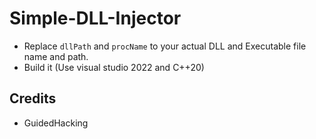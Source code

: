 # Simple-DLL-Injector

- Replace `dllPath` and `procName` to your actual DLL and Executable file name and path.
- Build it (Use visual studio 2022 and C++20)

## Credits
- GuidedHacking

